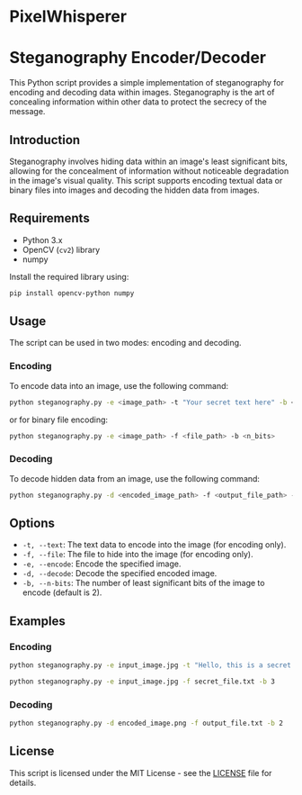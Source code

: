 # PixelWhisperer
# Steganography Encoder/Decoder

This Python script provides a simple implementation of steganography for encoding and decoding data within images. Steganography is the art of concealing information within other data to protect the secrecy of the message.


## Introduction

Steganography involves hiding data within an image's least significant bits, allowing for the concealment of information without noticeable degradation in the image's visual quality. This script supports encoding textual data or binary files into images and decoding the hidden data from images.

## Requirements

- Python 3.x
- OpenCV (`cv2`) library
- numpy
  
Install the required library using:

```bash
pip install opencv-python numpy
```

## Usage

The script can be used in two modes: encoding and decoding.

### Encoding

To encode data into an image, use the following command:

```bash
python steganography.py -e <image_path> -t "Your secret text here" -b <n_bits>
```

or for binary file encoding:

```bash
python steganography.py -e <image_path> -f <file_path> -b <n_bits>
```

### Decoding

To decode hidden data from an image, use the following command:

```bash
python steganography.py -d <encoded_image_path> -f <output_file_path> -b <n_bits>
```

## Options

- `-t, --text`: The text data to encode into the image (for encoding only).
- `-f, --file`: The file to hide into the image (for encoding only).
- `-e, --encode`: Encode the specified image.
- `-d, --decode`: Decode the specified encoded image.
- `-b, --n-bits`: The number of least significant bits of the image to encode (default is 2).

## Examples

### Encoding

```bash
python steganography.py -e input_image.jpg -t "Hello, this is a secret message." -b 2
```

```bash
python steganography.py -e input_image.jpg -f secret_file.txt -b 3
```

### Decoding

```bash
python steganography.py -d encoded_image.png -f output_file.txt -b 2
```

## License

This script is licensed under the MIT License - see the [LICENSE](LICENSE) file for details.

